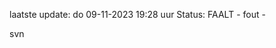 laatste update: 
do 09-11-2023 19:28   uur 
Status: FAALT - fout - 
<div class="service R">svn</div>